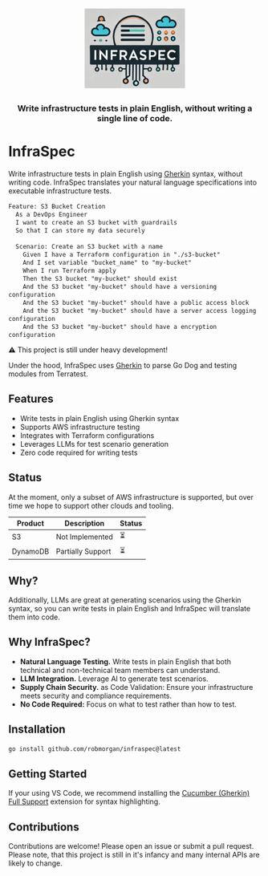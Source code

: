 <div align="center">
<h1 align="center">
<img src="_docs/infraspec_logo.jpg" width="200" />
</h1>
<h3>Write infrastructure tests in plain English, without writing a single line of code.</h3>
</div>

# InfraSpec

Write infrastructure tests in plain English using [Gherkin](https://cucumber.io/docs/gherkin/) syntax, without writing
code. InfraSpec translates your natural language specifications into executable infrastructure tests.

```gherkin
Feature: S3 Bucket Creation
  As a DevOps Engineer
  I want to create an S3 bucket with guardrails
  So that I can store my data securely

  Scenario: Create an S3 bucket with a name
    Given I have a Terraform configuration in "./s3-bucket"
    And I set variable "bucket_name" to "my-bucket"
    When I run Terraform apply
    Then the S3 bucket "my-bucket" should exist
    And the S3 bucket "my-bucket" should have a versioning configuration
    And the S3 bucket "my-bucket" should have a public access block
    And the S3 bucket "my-bucket" should have a server access logging configuration
    And the S3 bucket "my-bucket" should have a encryption configuration
```

:warning: This project is still under heavy development!

Under the hood, InfraSpec uses [Gherkin](https://cucumber.io/docs/gherkin/) to parse
Go Dog and testing modules from Terratest.

## Features

- Write tests in plain English using Gherkin syntax
- Supports AWS infrastructure testing
- Integrates with Terraform configurations
- Leverages LLMs for test scenario generation
- Zero code required for writing tests

## Status

At the moment, only a subset of AWS infrastructure is supported, but over time we hope to support other clouds and
tooling.

| **Product** | **Description** |  **Status**  |
| ------------- | ------------- | ------------- |
| S3 | Not Implemented  | ⏳ |
| DynamoDB | Partially Support  | ⏳ |

## Why?

Additionally, LLMs are great at generating scenarios using the Gherkin syntax, so you can write tests in plain English
and InfraSpec will translate them into code.

## Why InfraSpec?

- **Natural Language Testing.** Write tests in plain English that both technical and non-technical team members can understand.
- **LLM Integration.** Leverage AI to generate test scenarios.
- **Supply Chain Security.** as Code Validation: Ensure your infrastructure meets security and compliance requirements.
- **No Code Required:** Focus on what to test rather than how to test.

## Installation

```sh
go install github.com/robmorgan/infraspec@latest
```

## Getting Started

If your using VS Code, we recommend installing the [Cucumber (Gherkin) Full Support](https://marketplace.visualstudio.com/items?itemName=alexkrechik.cucumberautocomplete)
extension for syntax highlighting.

## Contributions

Contributions are welcome! Please open an issue or submit a pull request. Please note, that this project is still in
it's infancy and many internal APIs are likely to change.
